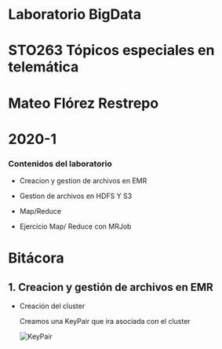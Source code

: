 # Laboratorio BigData
# STO263 Tópicos especiales en telemática 

# Mateo Flórez Restrepo
# 2020-1

### Contenidos del laboratorio
* Creacion y gestion de archivos en EMR

* Gestion de archivos en HDFS Y S3

* Map/Reduce 

* Ejercicio Map/ Reduce con MRJob

# Bitácora

## 1. Creacion y gestión de archivos en EMR 

* Creación del cluster
  
  Creamos una KeyPair que ira asociada con el cluster
  
  ![KeyPair](EMR/emr-1.png) 


